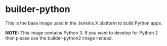 # builder-python

This is the base image used in the Jenkins X platform to build Python apps. 

**NOTE:** This image contains Python 3.  If you want to develop for Python 2 then please use the builder-python2 image instead.
